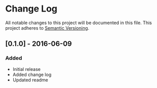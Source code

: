 # Change Log
All notable changes to this project will be documented in this file.
This project adheres to [Semantic Versioning](http://semver.org).

## [0.1.0] - 2016-06-09
### Added
- Initial release
- Added change log
- Updated readme
